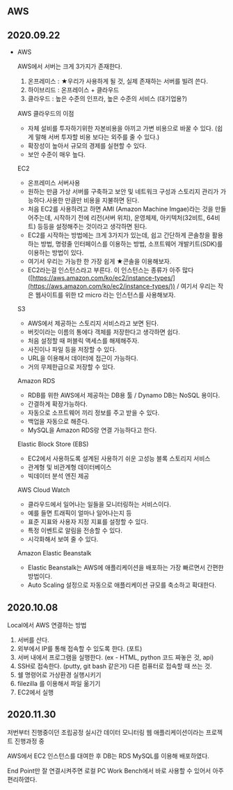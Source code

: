 ## AWS

## 2020.09.22

- AWS

    AWS에서 서버는 크게 3가지가 존재한다.

    1. 온프레미스 : ★우리가 사용하게 될 것, 실제 존재하는 서버를 빌려 쓴다.   
    2. 하이브리드 : 온프레이스 + 클라우드
    3. 클라우드 : 높은 수준의 인프라, 높은 수준의 서비스 (대기업용?)

    AWS 클라우드의 이점 

    - 자체 설비를 투자하기위한 자본비용을 아끼고 가변 비용으로 바꿀 수 있다. (쉽게 말해 서버 투자할 비용 보다는 외주를 줄 수 있다.)
    - 확장성이 높아서 규모의 경제를 실현할 수 있다.
    - 보안 수준이 매우 높다.

    EC2

    - 온프레미스 서버사용
    - 원하는 만큼 가상 서버를 구축하고 보안 및 네트워크 구성과 스토리지 관리가 가능하다.사용한 만큼만 비용을 지불하면 된다.
    - 처음 EC2를 사용하려고 하면 AMI (Amazon Machine Imgae)라는 것을 만들어주는데, 시작하기 전에 리전(서버 위치), 운영체제, 아키텍처(32비트, 64비트) 등등을 설정해주는 것이라고 생각하면 된다.
    - EC2를 시작하는 방법에는 크게 3가지가 있는데, 쉽고 간단하게 콘솔창을 활용하는 방법, 명령줄 인터페이스를 이용하는 방법, 소프트웨어 개발키트(SDK)를 이용하는 방법이 있다.
    - 여기서 우리는 가능한 한 가장 쉽게 ★콘솔을 이용해보자.
    - EC2라는걸 인스턴스라고 부른다. 이 인스턴스는 종류가 아주 많다([https://aws.amazon.com/ko/ec2/instance-types/](https://aws.amazon.com/ko/ec2/instance-types/)) / 여기서 우리는 작은 웹사이트를 위한 t2 micro 라는 인스턴스를 사용해보자.

    S3

    - AWS에서 제공하는 스토리지 서비스라고 보면 된다.
    - 버킷이라는 이름의 통에다 객체를 저장한다고 생각하면 쉽다.
    - 처음 설정할 때 퍼블릭 액세스를 해제해주자.
    - 사진이나 파일 등을 저장할 수 있다.
    - URL을 이용해서 데이터에 접근이 가능하다.
    - 거의 무제한급으로 저장할 수 있다.

    Amazon RDS

    - RDB를 위한 AWS에서 제공하는 DB용 툴 / Dynamo DB는 NoSQL 용이다.
    - 간결하게 확장가능하다.
    - 자동으로 소프트웨어 끼리 정보를 주고 받을 수 있다.
    - 백업을 자동으로 해준다.
    - MySQL을 Amazon RDS랑 연결 가능하다고 한다.

    Elastic Block Store (EBS)

    - EC2에서 사용하도록 설계된 사용하기 쉬운 고성능 블록 스토리지 서비스
    - 관계형 및 비관계형 데이터베이스
    - 빅데이터 분석 엔진 제공

    AWS Cloud Watch

    - 클라우드에서 일어나는 일들을 모니터링하는 서비스이다.
    - 예를 들면 트래픽이 얼마나 일어나는지 등
    - 표준 지표와 사용자 지정 지표를 설정할 수 있다.
    - 특정 이벤트로 알림을 전송할 수 있다.
    - 시각화해서 보여 줄 수 있다.

    Amazon Elastic Beanstalk

    - Elastic Beanstalk는 AWS에 애플리케이션을 배포하는 가장 빠르면서 간편한 방법이다.
    - Auto Scaling 설정으로 자동으로 애플리케이션 규모를 축소하고 확대한다.
    
## 2020.10.08

Local에서 AWS 연결하는 방법 

1. 서버를 산다.  
2. 외부에서 IP를 통해 접속할 수 있도록 한다. (포트)  
3. 서버 내에서 프로그램을 실행한다. (ex - HTML, python 코드 짜놓은 것, api)
4. SSH로 접속한다. (putty, git bash 같은거) 다른 컴퓨터로 접속할 때 쓰는 것.  
5. 쉘 명령어로 가상환경 실행시키기  
6. filezilla 를 이용해서 파일 옮기기  
7. EC2에서 실행

## 2020.11.30

저번부터 진행중이던 조립공정 실시간 데이터 모니터링 웹 애플리케이션이라는 프로젝트 진행과정 중

AWS에서 EC2 인스턴스를 대여한 후 DB는 RDS MySQL를 이용해 배포하였다.

End Point만 잘 연결시켜주면 로컬 PC Work Bench에서 바로 사용할 수 있어서 아주 편리하였다.


